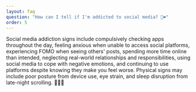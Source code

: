 ```yaml
---
layout: faq
question: "How can I tell if I'm addicted to social media? 📲❤️"
order: 5
---
```


Social media addiction signs include compulsively checking apps throughout the day, feeling anxious when unable to access social platforms, experiencing FOMO when seeing others' posts, spending more time online than intended, neglecting real-world relationships and responsibilities, using social media to cope with negative emotions, and continuing to use platforms despite knowing they make you feel worse. Physical signs may include poor posture from device use, eye strain, and sleep disruption from late-night scrolling. 📱😵‍💫